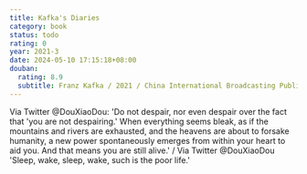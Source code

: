 ```yaml
---
title: Kafka's Diaries
category: book
status: todo
rating: 0
year: 2021-3
date: 2024-05-10 17:15:18+08:00
douban:
  rating: 8.9
  subtitle: Franz Kafka / 2021 / China International Broadcasting Publishing House
---
```


Via Twitter @DouXiaoDou: 'Do not despair, nor even despair over the fact that 'you are not despairing.' When everything seems bleak, as if the mountains and rivers are exhausted, and the heavens are about to forsake humanity, a new power spontaneously emerges from within your heart to aid you. And that means you are still alive.' / Via Twitter @DouXiaoDou 'Sleep, wake, sleep, wake, such is the poor life.'
